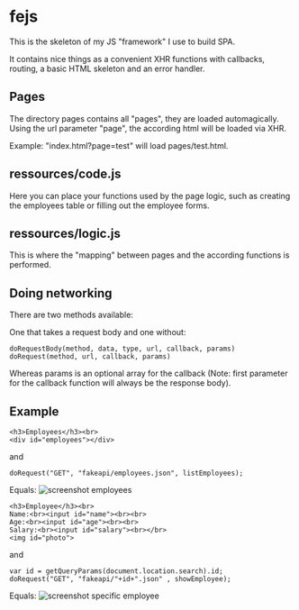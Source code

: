 # fejs
This is the skeleton of my JS "framework" I use to build SPA.

It contains nice things as a convenient XHR functions with callbacks, routing, a basic HTML skeleton and an error handler.


## Pages
The directory pages contains all "pages", they are loaded automagically. Using the url parameter "page", the according html will be loaded via XHR. 

Example: "index.html?page=test" will load pages/test.html.

## ressources/code.js
Here you can place your functions used by the page logic, such as creating the employees table or filling out the employee forms.

## ressources/logic.js
This is where the "mapping" between pages and the according functions is performed.

## Doing networking
There are two methods available:

One that takes a request body and one without:
```
doRequestBody(method, data, type, url, callback, params)
doRequest(method, url, callback, params)
```
Whereas params is an optional array for the callback (Note: first parameter for the callback function will always be the response body).
 

## Example
```
<h3>Employees</h3><br>
<div id="employees"></div>
```
and
```
doRequest("GET", "fakeapi/employees.json", listEmployees);
```
Equals:
![screenshot employees](https://i.imgur.com/AvrfeUn.png)


```
<h3>Employee</h3><br>
Name:<br><input id="name"><br><br>
Age:<br><input id="age"><br><br>
Salary:<br><input id="salary"><br></br>
<img id="photo">
```
and
```
var id = getQueryParams(document.location.search).id;
doRequest("GET", "fakeapi/"+id+".json" , showEmployee);
```

Equals:
![screenshot specific employee](https://i.imgur.com/b3mjO3o.png)
